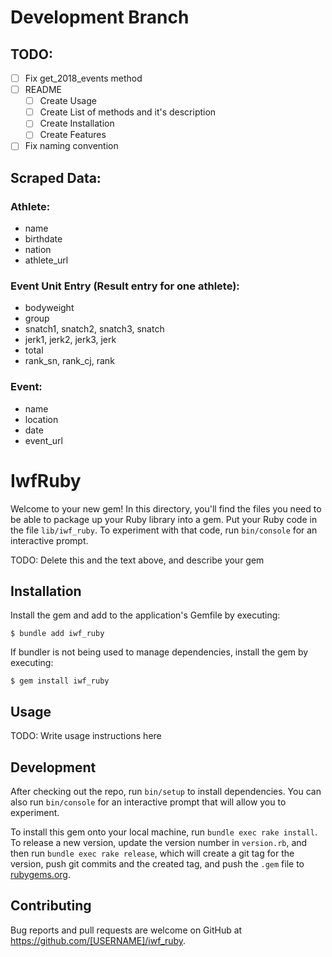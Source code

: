# Development Branch

## TODO:

- [ ] Fix get_2018_events method
- [ ] README
  - [ ] Create Usage
  - [ ] Create List of methods and it's description
  - [ ] Create Installation
  - [ ] Create Features
- [ ] Fix naming convention

## Scraped Data:

### Athlete:

- name
- birthdate
- nation
- athlete_url

### Event Unit Entry (Result entry for one athlete):

- bodyweight
- group
- snatch1, snatch2, snatch3, snatch
- jerk1, jerk2, jerk3, jerk
- total
- rank_sn, rank_cj, rank

### Event:

- name
- location
- date
- event_url

# IwfRuby

Welcome to your new gem! In this directory, you'll find the files you need to be able to package up your Ruby library into a gem. Put your Ruby code in the file `lib/iwf_ruby`. To experiment with that code, run `bin/console` for an interactive prompt.

TODO: Delete this and the text above, and describe your gem

## Installation

Install the gem and add to the application's Gemfile by executing:

    $ bundle add iwf_ruby

If bundler is not being used to manage dependencies, install the gem by executing:

    $ gem install iwf_ruby

## Usage

TODO: Write usage instructions here

## Development

After checking out the repo, run `bin/setup` to install dependencies. You can also run `bin/console` for an interactive prompt that will allow you to experiment.

To install this gem onto your local machine, run `bundle exec rake install`. To release a new version, update the version number in `version.rb`, and then run `bundle exec rake release`, which will create a git tag for the version, push git commits and the created tag, and push the `.gem` file to [rubygems.org](https://rubygems.org).

## Contributing

Bug reports and pull requests are welcome on GitHub at https://github.com/[USERNAME]/iwf_ruby.
